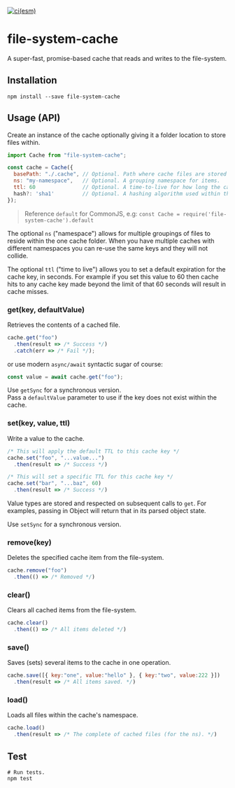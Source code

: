 [![ci(esm)](https://github.com/philcockfield/file-system-cache/actions/workflows/node.esm.yml/badge.svg)](https://github.com/philcockfield/file-system-cache/actions/workflows/node.esm.yml)

# file-system-cache

A super-fast, promise-based cache that reads and writes to the file-system.


## Installation

    npm install --save file-system-cache

## Usage (API)

Create an instance of the cache optionally giving it a folder location to store files within.

```js
import Cache from "file-system-cache";

const cache = Cache({
  basePath: "./.cache", // Optional. Path where cache files are stored (default).
  ns: "my-namespace",   // Optional. A grouping namespace for items.
  ttl: 60               // Optional. A time-to-live for how long the cached item is valid (secs).
  hash?: 'sha1'         // Optional. A hashing algorithm used within the cache key.
});
```

> Reference `default` for CommonJS, e.g: `const Cache = require('file-system-cache').default
`

The optional `ns` ("namespace") allows for multiple groupings of files to reside within the one cache folder.  When you have multiple caches with different namespaces you can re-use the same keys and they will not collide.

The optional `ttl` ("time to live") allows you to set a default expiration for the cache key, in seconds. For example if you
set this value to 60 then cache hits to any cache key made beyond the limit of that 60 seconds will result in cache misses.

### get(key, defaultValue)
Retrieves the contents of a cached file.

```js
cache.get("foo")
  .then(result => /* Success */)
  .catch(err => /* Fail */);
```

or use modern `async/await` syntactic sugar of course:

```js
const value = await cache.get("foo");
```

Use `getSync` for a synchronous version.  
Pass a `defaultValue` parameter to use if the key does not exist within the cache.


### set(key, value, ttl)
Write a value to the cache.

```js
/* This will apply the default TTL to this cache key */
cache.set("foo", "...value...")
  .then(result => /* Success */)

/* This will set a specific TTL for this cache key */
cache.set("bar", "...baz", 60)
  .then(result => /* Success */)
```

Value types are stored and respected on subsequent calls to `get`.  For examples, passing in Object will return that in its parsed object state.

Use `setSync` for a synchronous version.

### remove(key)
Deletes the specified cache item from the file-system.
```js
cache.remove("foo")
  .then(() => /* Removed */)
```

### clear()
Clears all cached items from the file-system.
```js
cache.clear()
  .then(() => /* All items deleted */)
```


### save()
Saves (sets) several items to the cache in one operation.
```js
cache.save([{ key:"one", value:"hello" }, { key:"two", value:222 }])
  .then(result => /* All items saved. */)
```

### load()
Loads all files within the cache's namespace.
```js
cache.load()
  .then(result => /* The complete of cached files (for the ns). */)
```



## Test
    # Run tests.
    npm test

